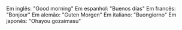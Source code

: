 Em inglês: "Good morning"
Em espanhol: "Buenos días"
Em francês: "Bonjour"
Em alemão: "Guten Morgen"
Em italiano: "Buongiorno"
Em japonês: "Ohayou gozaimasu"
